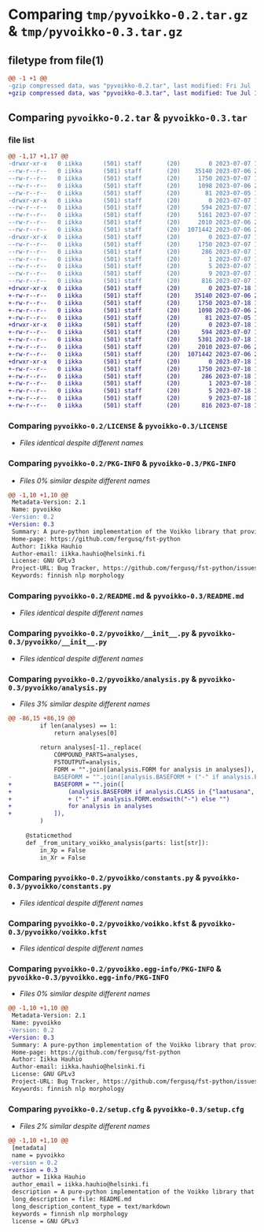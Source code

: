 # Comparing `tmp/pyvoikko-0.2.tar.gz` & `tmp/pyvoikko-0.3.tar.gz`

## filetype from file(1)

```diff
@@ -1 +1 @@
-gzip compressed data, was "pyvoikko-0.2.tar", last modified: Fri Jul  7 11:10:04 2023, max compression
+gzip compressed data, was "pyvoikko-0.3.tar", last modified: Tue Jul 18 10:10:24 2023, max compression
```

## Comparing `pyvoikko-0.2.tar` & `pyvoikko-0.3.tar`

### file list

```diff
@@ -1,17 +1,17 @@
-drwxr-xr-x   0 iikka      (501) staff       (20)        0 2023-07-07 11:10:04.816772 pyvoikko-0.2/
--rw-r--r--   0 iikka      (501) staff       (20)    35140 2023-07-06 21:40:03.000000 pyvoikko-0.2/LICENSE
--rw-r--r--   0 iikka      (501) staff       (20)     1750 2023-07-07 11:10:04.816811 pyvoikko-0.2/PKG-INFO
--rw-r--r--   0 iikka      (501) staff       (20)     1098 2023-07-06 22:23:41.000000 pyvoikko-0.2/README.md
--rw-r--r--   0 iikka      (501) staff       (20)       81 2023-07-05 14:02:43.000000 pyvoikko-0.2/pyproject.toml
-drwxr-xr-x   0 iikka      (501) staff       (20)        0 2023-07-07 11:10:04.815564 pyvoikko-0.2/pyvoikko/
--rw-r--r--   0 iikka      (501) staff       (20)      594 2023-07-07 10:42:45.000000 pyvoikko-0.2/pyvoikko/__init__.py
--rw-r--r--   0 iikka      (501) staff       (20)     5161 2023-07-07 10:42:55.000000 pyvoikko-0.2/pyvoikko/analysis.py
--rw-r--r--   0 iikka      (501) staff       (20)     2010 2023-07-06 21:59:47.000000 pyvoikko-0.2/pyvoikko/constants.py
--rw-r--r--   0 iikka      (501) staff       (20)  1071442 2023-07-06 20:45:08.000000 pyvoikko-0.2/pyvoikko/voikko.kfst
-drwxr-xr-x   0 iikka      (501) staff       (20)        0 2023-07-07 11:10:04.816668 pyvoikko-0.2/pyvoikko.egg-info/
--rw-r--r--   0 iikka      (501) staff       (20)     1750 2023-07-07 11:10:04.000000 pyvoikko-0.2/pyvoikko.egg-info/PKG-INFO
--rw-r--r--   0 iikka      (501) staff       (20)      286 2023-07-07 11:10:04.000000 pyvoikko-0.2/pyvoikko.egg-info/SOURCES.txt
--rw-r--r--   0 iikka      (501) staff       (20)        1 2023-07-07 11:10:04.000000 pyvoikko-0.2/pyvoikko.egg-info/dependency_links.txt
--rw-r--r--   0 iikka      (501) staff       (20)        5 2023-07-07 11:10:04.000000 pyvoikko-0.2/pyvoikko.egg-info/requires.txt
--rw-r--r--   0 iikka      (501) staff       (20)        9 2023-07-07 11:10:04.000000 pyvoikko-0.2/pyvoikko.egg-info/top_level.txt
--rw-r--r--   0 iikka      (501) staff       (20)      816 2023-07-07 11:10:04.817015 pyvoikko-0.2/setup.cfg
+drwxr-xr-x   0 iikka      (501) staff       (20)        0 2023-07-18 10:10:24.499179 pyvoikko-0.3/
+-rw-r--r--   0 iikka      (501) staff       (20)    35140 2023-07-06 21:40:03.000000 pyvoikko-0.3/LICENSE
+-rw-r--r--   0 iikka      (501) staff       (20)     1750 2023-07-18 10:10:24.499225 pyvoikko-0.3/PKG-INFO
+-rw-r--r--   0 iikka      (501) staff       (20)     1098 2023-07-06 22:23:41.000000 pyvoikko-0.3/README.md
+-rw-r--r--   0 iikka      (501) staff       (20)       81 2023-07-05 14:02:43.000000 pyvoikko-0.3/pyproject.toml
+drwxr-xr-x   0 iikka      (501) staff       (20)        0 2023-07-18 10:10:24.498067 pyvoikko-0.3/pyvoikko/
+-rw-r--r--   0 iikka      (501) staff       (20)      594 2023-07-07 10:42:45.000000 pyvoikko-0.3/pyvoikko/__init__.py
+-rw-r--r--   0 iikka      (501) staff       (20)     5301 2023-07-18 10:01:27.000000 pyvoikko-0.3/pyvoikko/analysis.py
+-rw-r--r--   0 iikka      (501) staff       (20)     2010 2023-07-06 21:59:47.000000 pyvoikko-0.3/pyvoikko/constants.py
+-rw-r--r--   0 iikka      (501) staff       (20)  1071442 2023-07-06 20:45:08.000000 pyvoikko-0.3/pyvoikko/voikko.kfst
+drwxr-xr-x   0 iikka      (501) staff       (20)        0 2023-07-18 10:10:24.499060 pyvoikko-0.3/pyvoikko.egg-info/
+-rw-r--r--   0 iikka      (501) staff       (20)     1750 2023-07-18 10:10:24.000000 pyvoikko-0.3/pyvoikko.egg-info/PKG-INFO
+-rw-r--r--   0 iikka      (501) staff       (20)      286 2023-07-18 10:10:24.000000 pyvoikko-0.3/pyvoikko.egg-info/SOURCES.txt
+-rw-r--r--   0 iikka      (501) staff       (20)        1 2023-07-18 10:10:24.000000 pyvoikko-0.3/pyvoikko.egg-info/dependency_links.txt
+-rw-r--r--   0 iikka      (501) staff       (20)        5 2023-07-18 10:10:24.000000 pyvoikko-0.3/pyvoikko.egg-info/requires.txt
+-rw-r--r--   0 iikka      (501) staff       (20)        9 2023-07-18 10:10:24.000000 pyvoikko-0.3/pyvoikko.egg-info/top_level.txt
+-rw-r--r--   0 iikka      (501) staff       (20)      816 2023-07-18 10:10:24.499431 pyvoikko-0.3/setup.cfg
```

### Comparing `pyvoikko-0.2/LICENSE` & `pyvoikko-0.3/LICENSE`

 * *Files identical despite different names*

### Comparing `pyvoikko-0.2/PKG-INFO` & `pyvoikko-0.3/PKG-INFO`

 * *Files 0% similar despite different names*

```diff
@@ -1,10 +1,10 @@
 Metadata-Version: 2.1
 Name: pyvoikko
-Version: 0.2
+Version: 0.3
 Summary: A pure-python implementation of the Voikko library that provides Finnish morphological analysis
 Home-page: https://github.com/fergusq/fst-python
 Author: Iikka Hauhio
 Author-email: iikka.hauhio@helsinki.fi
 License: GNU GPLv3
 Project-URL: Bug Tracker, https://github.com/fergusq/fst-python/issues
 Keywords: finnish nlp morphology
```

### Comparing `pyvoikko-0.2/README.md` & `pyvoikko-0.3/README.md`

 * *Files identical despite different names*

### Comparing `pyvoikko-0.2/pyvoikko/__init__.py` & `pyvoikko-0.3/pyvoikko/__init__.py`

 * *Files identical despite different names*

### Comparing `pyvoikko-0.2/pyvoikko/analysis.py` & `pyvoikko-0.3/pyvoikko/analysis.py`

 * *Files 3% similar despite different names*

```diff
@@ -86,15 +86,19 @@
         if len(analyses) == 1:
             return analyses[0]
         
         return analyses[-1]._replace(
             COMPOUND_PARTS=analyses,
             FSTOUTPUT=analysis,
             FORM = "".join([analysis.FORM for analysis in analyses]),
-            BASEFORM = "".join([analysis.BASEFORM + ("-" if analysis.FORM.endswith("-") else "") for analysis in analyses]),
+            BASEFORM = "".join([
+                (analysis.BASEFORM if analysis.CLASS in {"laatusana", "nimisana_laatusana"} else analysis.FORM)
+                + ("-" if analysis.FORM.endswith("-") else "")
+                for analysis in analyses
+            ]),
         )
 
     @staticmethod
     def _from_unitary_voikko_analysis(parts: list[str]):
         in_Xp = False
         in_Xr = False
```

### Comparing `pyvoikko-0.2/pyvoikko/constants.py` & `pyvoikko-0.3/pyvoikko/constants.py`

 * *Files identical despite different names*

### Comparing `pyvoikko-0.2/pyvoikko/voikko.kfst` & `pyvoikko-0.3/pyvoikko/voikko.kfst`

 * *Files identical despite different names*

### Comparing `pyvoikko-0.2/pyvoikko.egg-info/PKG-INFO` & `pyvoikko-0.3/pyvoikko.egg-info/PKG-INFO`

 * *Files 0% similar despite different names*

```diff
@@ -1,10 +1,10 @@
 Metadata-Version: 2.1
 Name: pyvoikko
-Version: 0.2
+Version: 0.3
 Summary: A pure-python implementation of the Voikko library that provides Finnish morphological analysis
 Home-page: https://github.com/fergusq/fst-python
 Author: Iikka Hauhio
 Author-email: iikka.hauhio@helsinki.fi
 License: GNU GPLv3
 Project-URL: Bug Tracker, https://github.com/fergusq/fst-python/issues
 Keywords: finnish nlp morphology
```

### Comparing `pyvoikko-0.2/setup.cfg` & `pyvoikko-0.3/setup.cfg`

 * *Files 2% similar despite different names*

```diff
@@ -1,10 +1,10 @@
 [metadata]
 name = pyvoikko
-version = 0.2
+version = 0.3
 author = Iikka Hauhio
 author_email = iikka.hauhio@helsinki.fi
 description = A pure-python implementation of the Voikko library that provides Finnish morphological analysis
 long_description = file: README.md
 long_description_content_type = text/markdown
 keywords = finnish nlp morphology
 license = GNU GPLv3
```

